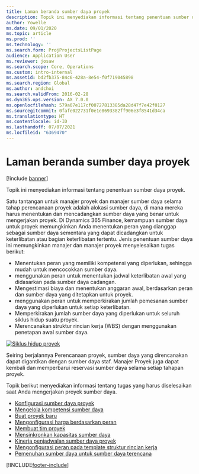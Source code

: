 ```yaml
---
title: Laman beranda sumber daya proyek
description: Topik ini menyediakan informasi tentang penentuan sumber daya proyek.
author: Yowelle
ms.date: 09/01/2020
ms.topic: article
ms.prod: ''
ms.technology: ''
ms.search.form: ProjProjectsListPage
audience: Application User
ms.reviewer: josaw
ms.search.scope: Core, Operations
ms.custom: intro-internal
ms.assetid: bd2fb375-84c6-428a-8e54-f0f719045898
ms.search.region: Global
ms.author: andchoi
ms.search.validFrom: 2016-02-28
ms.dyn365.ops.version: AX 7.0.0
ms.openlocfilehash: 579a07e117cf00727813385da28d47f7e42f0127
ms.sourcegitcommit: 0fafe022731f0e1e8693382ff906e3f8541d34ca
ms.translationtype: HT
ms.contentlocale: id-ID
ms.lasthandoff: 07/07/2021
ms.locfileid: "6369470"
---
```

# <a name="project-resourcing-home-page"></a>Laman beranda sumber daya proyek

[!include [banner](../includes/banner.md)]

Topik ini menyediakan informasi tentang penentuan sumber daya proyek.

Satu tantangan untuk manajer proyek dan manajer sumber daya selama tahap perencanaan proyek adalah alokasi sumber daya, di mana mereka harus menentukan dan mencadangkan sumber daya yang benar untuk mengerjakan proyek. Di Dynamics 365 Finance, kemampuan sumber daya untuk proyek memungkinkan Anda menentukan peran yang dianggap sebagai sumber daya sementara yang dapat dicadangkan untuk keterlibatan atau bagian keterlibatan tertentu. Jenis penentuan sumber daya ini memungkinkan manajer dan manajer proyek menyelesaikan tugas berikut:

- Menentukan peran yang memiliki kompetensi yang diperlukan, sehingga mudah untuk mencocokkan sumber daya.
- menggunakan peran untuk menentukan jadwal keterlibatan awal yang didasarkan pada sumber daya cadangan.
- Mengestimasi biaya dan menentukan anggaran awal, berdasarkan peran dan sumber daya yang ditetapkan untuk proyek.
- menggunakan peran untuk memperkirakan jumlah pemesanan sumber daya yang diperlukan untuk setiap keterlibatan.
- Memperkirakan jumlah sumber daya yang diperlukan untuk seluruh siklus hidup suatu proyek.
- Merencanakan struktur rincian kerja (WBS) dengan menggunakan penetapan awal sumber daya.

[![Siklus hidup proyek](./media/projectresourcing02-1024x812.jpg)](./media/projectresourcing02.jpg)

Seiring berjalannya Perencanaan proyek, sumber daya yang direncanakan dapat digantikan dengan sumber daya staf. Manajer Proyek juga dapat kembali dan memperbarui reservasi sumber daya selama setiap tahapan proyek.

Topik berikut menyediakan informasi tentang tugas yang harus diselesaikan saat Anda mengerjakan proyek sumber daya.

- [Konfigurasi sumber daya proyek](set-up-project-resources.md)
- [Mengelola kompetensi sumber daya](manage-resource-competencies.md)
- [Buat proyek baru](create-new-project.md)
- [Mengonfigurasi harga berdasarkan peran](set-up-role-based-pricing.md)
- [Membuat tim proyek](create-project-team.md)
- [Mensinkronkan kapasitas sumber daya](synchronize-resource-capacity.md)
- [Kinerja penjadwalan sumber daya proyek](project-scheduling-performance.md)
- [Mengonfigurasi peran pada template struktur rincian kerja](set-up-roles-wbs-template.md)
- [Pemenuhan sumber daya untuk sumber daya terencana](resource-fulfillment-planned-resources.md)


[!INCLUDE[footer-include](../includes/footer-banner.md)]